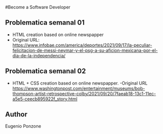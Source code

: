#Become a Software Developer

## Problematica semanal 01
- HTML creation based on online newspapper
- Original URL: https://www.infobae.com/america/deportes/2021/09/17/la-peculiar-felicitacion-de-messi-neymar-y-el-psg-a-su-aficion-mexicana-por-el-dia-de-la-independencia/

## Problematica semanal 02
- HTML + CSS creation based on online newspapper.
-Original URL https://www.washingtonpost.com/entertainment/museums/bob-thompson-artist-retrospective-colby/2021/09/20/7faeab18-13c1-11ec-a5e5-ceecb895922f_story.html


## Author
Eugenio Ponzone